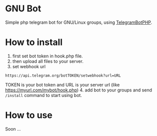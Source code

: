 # GNU Bot

Simple php telegram bot for GNU/Linux groups, using [TelegramBotPHP](https://github.com/Eleirbag89/TelegramBotPHP).

# How to install

1. first set bot token in hook.php file.
2. then upload all files to your server.
3. set webhook url
```
https://api.telegram.org/botTOKEN/setwebhook?url=URL
```
TOKEN is your bot token and URL is your server url (like https://myurl.com/mybot/hook.php)
4. add bot to your groups and send `/install` command to start using bot.

# How to use

Soon ...



